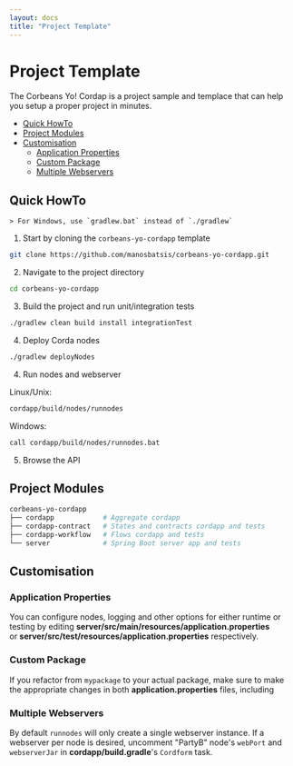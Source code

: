 ```yaml
---
layout: docs
title: "Project Template"
---
```


# Project Template


The Corbeans Yo! Cordap is a project sample and templace that can help you setup a proper project in minutes.

<!-- TOC depthFrom:2 depthTo:6 withLinks:1 updateOnSave:1 orderedList:0 -->

- [Quick HowTo](#quick-howto)
- [Project Modules](#project-modules)
- [Customisation](#customisation)
	- [Application Properties](#application-properties)
	- [Custom Package](#custom-package)
	- [Multiple Webservers](#multiple-webservers)

<!-- /TOC -->

## Quick HowTo

	> For Windows, use `gradlew.bat` instead of `./gradlew`

1. Start by cloning the `corbeans-yo-cordapp` template

```bash
git clone https://github.com/manosbatsis/corbeans-yo-cordapp.git
```

2. Navigate to the project directory

```bash
cd corbeans-yo-cordapp
```

3. Build the project and run unit/integration tests

```bash
./gradlew clean build install integrationTest
```

4. Deploy Corda nodes

```bash
./gradlew deployNodes
```

4. Run nodes and webserver

Linux/Unix:

```bash
cordapp/build/nodes/runnodes
```
Windows:

```bash
call cordapp/build/nodes/runnodes.bat
```

5. Browse the API




## Project Modules

```bash
corbeans-yo-cordapp
├── cordapp            # Aggregate cordapp
├── cordapp-contract   # States and contracts cordapp and tests
├── cordapp-workflow   # Flows cordapp and tests
└── server             # Spring Boot server app and tests
```


## Customisation

### Application Properties

You can configure nodes, logging and other options for either runtime or testing by editing
__server/src/main/resources/application.properties__  
or __server/src/test/resources/application.properties__ respectively.

### Custom Package

If you refactor from `mypackage` to your actual package, make sure to make the appropriate
changes in both __application.properties__ files, including

### Multiple Webservers

By default `runnodes` will only create a single webserver instance.
If a webserver per node is desired, uncomment "PartyB" node's `webPort` and `webserverJar`
in __cordapp/build.gradle__'s `Cordform` task.  
